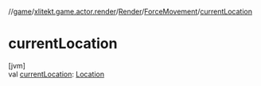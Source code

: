 //[game](../../../../index.md)/[xlitekt.game.actor.render](../../index.md)/[Render](../index.md)/[ForceMovement](index.md)/[currentLocation](current-location.md)

# currentLocation

[jvm]\
val [currentLocation](current-location.md): [Location](../../../xlitekt.game.world.map/-location/index.md)
